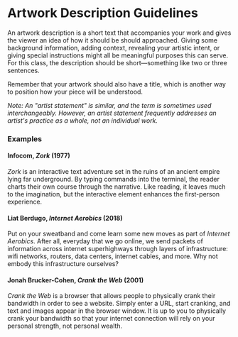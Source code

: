 # Artwork Description Guidelines

An artwork description is a short text that accompanies your work and gives the viewer an idea of how it should be should approached. Giving some background information, adding context, revealing your artistic intent, or giving special instructions might all be meaningful purposes this can serve. For this class, the description should be short—something like two or three sentences.

Remember that your artwork should also have a title, which is another way to position how your piece will be understood.

_Note: An "artist statement" is similar, and the term is sometimes used interchangeably. However, an artist statement frequently addresses an artist's practice as a whole, not an individual work._


### Examples

#### Infocom, _Zork_ (1977)

_Zork_ is an interactive text adventure set in the ruins of an ancient empire lying far underground. By typing commands into the terminal, the reader charts their own course through the narrative. Like reading, it leaves much to the imagination, but the interactive element enhances the first-person experience.


#### Liat Berdugo, _Internet Aerobics_ (2018)

Put on your sweatband and come learn some new moves as part of _Internet Aerobics_. After all, everyday that we go online, we send packets of information across internet superhighways through layers of infrastructure: wifi networks, routers, data centers, internet cables, and more. Why not embody this infrastructure ourselves?


#### Jonah Brucker-Cohen, _Crank the Web_ (2001)

_Crank the Web_ is a browser that allows people to physically crank
their bandwidth in order to see a website. Simply enter a URL, start cranking, and text and images appear in the browser window. It is up to you to physically crank your bandwidth so that your internet connection will rely on your personal strength, not personal wealth.
